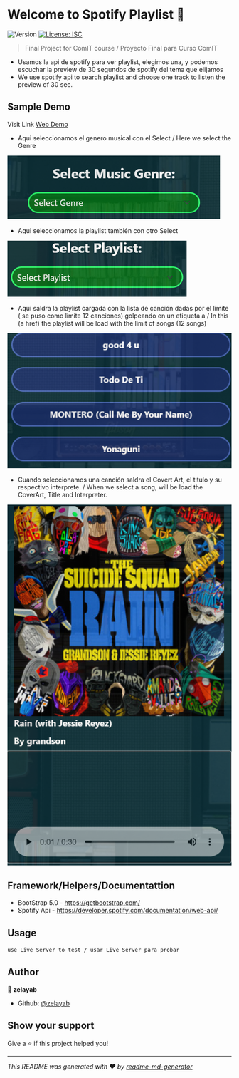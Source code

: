 # Welcome to Spotify Playlist 👋
![Version](https://img.shields.io/badge/version-1.0.0-blue.svg?cacheSeconds=2592000)
[![License: ISC](https://img.shields.io/badge/License-ISC-yellow.svg)](#)

> Final Project for ComIT course / Proyecto Final para Curso ComIT

* Usamos la api de spotify para ver playlist, elegimos una, y podemos escuchar la preview de 30 segundos de spotify del tema que elijamos
* We use spotify api to search playlist and choose one track to listen the preview of 30 sec.

## Sample Demo

 Visit Link [Web Demo](https://playspotify.netlify.app "Play Spotify")


* Aqui seleccionamos el genero musical con el Select / Here we select the Genre

![alt text](https://github.com/zelayab/FinalProject-Comit/blob/main/img/select-genre.png)

* Aqui seleccionamos la playlist también con otro Select

![alt text](https://github.com/zelayab/FinalProject-Comit/blob/main/img/select-playlist.png)

* Aqui saldra la playlist cargada con la lista de canción dadas por el limite ( se puso como limite 12 canciones) golpeando en un etiqueta a / In this (a href) the playlist will be load with the limit of songs (12 songs)

![alt text](https://github.com/zelayab/FinalProject-Comit/blob/main/img/playlist.png)

* Cuando seleccionamos una canción saldra el Covert Art, el titulo y su respectivo interprete. / When we select a song, will be load the CoverArt, Title and Interpreter.

![alt text](https://github.com/zelayab/FinalProject-Comit/blob/main/img/Cover.png)

## Framework/Helpers/Documentattion
* BootStrap 5.0 - https://getbootstrap.com/
* Spotify Api - https://developer.spotify.com/documentation/web-api/


## Usage
```sh
use Live Server to test / usar Live Server para probar
```


## Author

👤 **zelayab**

* Github: [@zelayab](https://github.com/zelayab)

## Show your support

Give a ⭐️ if this project helped you!


***
_This README was generated with ❤️ by [readme-md-generator](https://github.com/kefranabg/readme-md-generator)_
